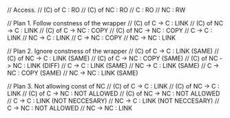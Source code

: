 
// Access.
// (C) of C  : RO
// (C) of NC : RO
//        C  : RO
//        NC : RW

// Plan 1. Follow constness of the wrapper
// (C) of C  -> C  :  LINK
// (C) of NC -> C  :  LINK
// (C) of C  -> NC :  COPY
// (C) of NC -> NC :  COPY
//        C  -> C  :  LINK
//        NC -> C  :  LINK
//        C  -> NC :  COPY
//        NC -> NC :  LINK

// Plan 2. Ignore constness of the wrapper
// (C) of C  -> C  :  LINK   (SAME)
// (C) of NC -> C  :  LINK   (SAME)
// (C) of C  -> NC :  COPY   (SAME)
// (C) of NC -> NC :  LINK   (DIFF)
//        C  -> C  :  LINK   (SAME)
//        NC -> C  :  LINK   (SAME)
//        C  -> NC :  COPY   (SAME)
//        NC -> NC :  LINK   (SAME)

// Plan 3. Not allowing const of NC
// (C) of C  -> C  :  LINK
// (C) of NC -> C  :  LINK
// (C) of C  -> NC :  NOT ALLOWED
// (C) of NC -> NC :  NOT ALLOWED
//        C  -> C  :  LINK (NOT NECCESARY)
//        NC -> C  :  LINK (NOT NECCESARY)
//        C  -> NC :  NOT ALLOWED
//        NC -> NC :  LINK
